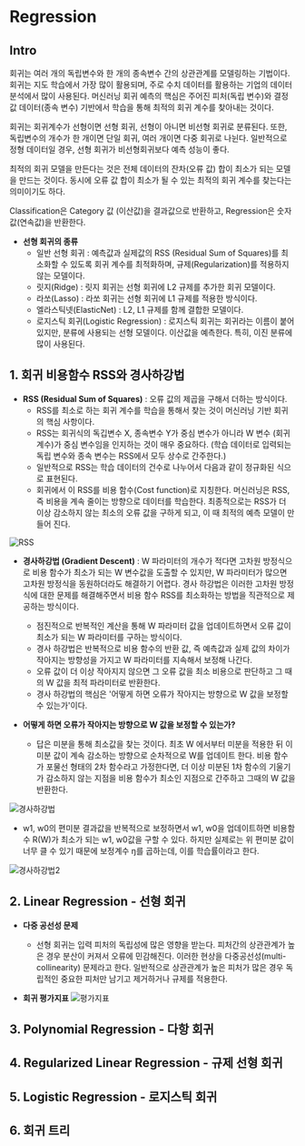 # Regression

## Intro
회귀는 여러 개의 독립변수와 한 개의 종속변수 간의 상관관계를 모델링하는 기법이다. 회귀는 지도 학습에서 가장 많이 활용되며, 주로 수치 데이터를 활용하는 기업의 데이터 분석에서 많이 사용된다.
머신러닝 회귀 예측의 핵심은 주어진 피처(독립 변수)와 결정 값 데이터(종속 변수) 기반에서 학습을 통해 최적의 회귀 계수를 찾아내는 것이다.

회귀는 회귀계수가 선형이면 선형 회귀, 선형이 아니면 비선형 회귀로 분류된다. 또한, 독립변수의 개수가 한 개이면 단일 회귀, 여러 개이면 다중 회귀로 나뉜다. 일반적으로 정형 데이터일 경우, 선형 회귀가 비선형회귀보다 예측 성능이 좋다.

최적의 회귀 모델을 만든다는 것은 전체 데이터의 잔차(오류 값) 합이 최소가 되는 모델을 만드는 것이다. 동시에 오류 값 합이 최소가 될 수 있는 최적의 회귀 계수를 찾는다는 의미이기도 하다.

Classification은 Category 값 (이산값)을 결과값으로 반환하고, Regression은 숫자값(연속값)을 반환한다.

* **선형 회귀의 종류**
  - 일반 선형 회귀 : 예측값과 실제값의 RSS (Residual Sum of Squares)를 최소화할 수 있도록 회귀 계수를 최적화하며, 규제(Regularization)를 적용하지 않는 모델이다.
  - 릿지(Ridge) : 릿지 회귀는 선형 회귀에 L2 규제를 추가한 회귀 모델이다.
  - 라쏘(Lasso) : 라쏘 회귀는 선형 회귀에 L1 규제를 적용한 방식이다.
  - 엘라스틱넷(ElasticNet) : L2, L1 규제를 함께 결합한 모델이다.
  - 로지스틱 회귀(Logistic Regression) : 로지스틱 회귀는 회귀라는 이름이 붙어 있지만, 분류에 사용되는 선형 모델이다. 이산값을 예측한다. 특히, 이진 분류에 많이 사용된다.  


## 1. 회귀 비용함수 RSS와 경사하강법   
* **RSS (Residual Sum of Squares)** : 오류 값의 제곱을 구해서 더하는 방식이다.  
  - RSS를 최소로 하는 회귀 계수를 학습을 통해서 찾는 것이 머신러닝 기반 회귀의 핵심 사항이다.
  - RSS는 회귀식의 독깁변수 X, 종속변수 Y가 중심 변수가 아니라 W 변수 (회귀 계수)가 중심 변수임을 인지하는 것이 매우 중요하다. (학습 데이터로 입력되는 독립 변수와 종속 변수는 RSS에서 모두 상수로 간주한다.)
  - 일반적으로 RSS는 학습 데이터의 건수로 나누어서 다음과 같이 정규화된 식으로 표현된다.
  - 회귀에서 이 RSS를 비용 함수(Cost function)로 지칭한다. 머신러닝은 RSS, 즉 비용을 계속 줄이는 방향으로 데이터를 학습한다. 최종적으로는 RSS가 더 이상 감소하지 않는 최소의 오류 값을 구하게 되고, 이 때 최적의 예측 모델이 만들어 진다.  

![RSS](https://user-images.githubusercontent.com/58073455/73270653-6d66db00-4222-11ea-8d70-6f315594a14f.PNG)

  
* **경사하강법 (Gradient Descent)** : W 파라미터의 개수가 적다면 고차원 방정식으로 비용 함수가 최소가 되는 W 변수값을 도출할 수 있지만, W 파라미터가 많으면 고차원 방정식을 동원하더라도 해결하기 어렵다. 경사 하강법은 이러한 고차원 방정식에 대한 문제를 해결해주면서 비용 함수 RSS를 최소화하는 방법을 직관적으로 제공하는 방식이다.  
  - 점진적으로 반복적인 계산을 통해 W 파라미터 값을 업데이트하면서 오류 값이 최소가 되는 W 파라미터를 구하는 방식이다.
  - 경사 하강법은 반복적으로 비용 함수의 반환 값, 즉 예측값과 실제 값의 차이가 작아지는 방향성을 가지고 W 파라미터를 지속해서 보정해 나간다.
  - 오류 값이 더 이상 작아지지 않으면 그 오류 값을 최소 비용으로 판단하고 그 때의 W 값을 최적 파라미터로 반환한다.
  - 경사 하강법의 핵심은 '어떻게 하면 오류가 작아지는 방향으로 W 값을 보정할 수 있는가'이다.  
  
* **어떻게 하면 오류가 작아지는 방향으로 W 값을 보정할 수 있는가?**
  - 답은 미분을 통해 최소값을 찾는 것이다. 최초 W 에서부터 미분을 적용한 뒤 이 미분 값이 계속 감소하는 방향으로 순차적으로 W를 업데이트 한다. 비용 함수가 포물선 형태의 2차 함수라고 가정한다면, 더 이상 미분된 1차 함수의 기울기가 감소하지 않는 지점을 비용 함수가 최소인 지점으로 간주하고 그때의 W 값을 반환한다.

![경사하강법](https://user-images.githubusercontent.com/58073455/73341606-537bd580-42c0-11ea-8918-ed0aa9a08cf6.PNG)

- w1, w0의 편미분 결과값을 반복적으로 보정하면서 w1, w0을 업데이트하면 비용함수 R(W)가 최소가 되는 w1, w0값을 구할 수 있다. 하지만 실제로는 위 편미분 값이 너무 클 수 있기 때문에 보정계수 ŋ를 곱하는데, 이를 학습률이라고 한다.

![경사하강법2](https://user-images.githubusercontent.com/58073455/73341861-d866ef00-42c0-11ea-8811-4fba06f9ae53.PNG)  


## 2. Linear Regression - 선형 회귀  

* **다중 공선성 문제**
  - 선형 회귀는 입력 피처의 독립성에 많은 영향을 받는다. 피처간의 상관관계가 높은 경우 분산이 커져서 오류에 민감해진다. 이러한 현상을 다중공선성(multi-collinearity) 문제라고 한다. 일반적으로 상관관계가 높은 피처가 많은 경우 독립적인 중요한 피처만 남기고 제거하거나 규제를 적용한다.  

* **회귀 평가지표**
![평가지표](https://user-images.githubusercontent.com/58073455/73361650-b6816280-42e8-11ea-9c5e-d23264587d07.PNG)




## 3. Polynomial Regression - 다항 회귀  


## 4. Regularized Linear Regression - 규제 선형 회귀  



## 5. Logistic Regression - 로지스틱 회귀


## 6. 회귀 트리
